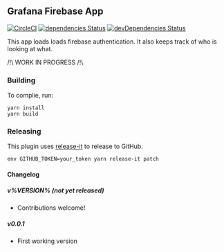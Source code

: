 ## Grafana Firebase App

[![CircleCI](https://circleci.com/gh/ryantxu/grafana-firebase-app/tree/master.svg?style=svg)](https://circleci.com/gh/ryantxu/grafana-firebase-app/tree/master)
[![dependencies Status](https://david-dm.org/ryantxu/grafana-firebase-app/status.svg)](https://david-dm.org/ryantxu/grafana-firebase-app)
[![devDependencies Status](https://david-dm.org/ryantxu/grafana-firebase-app/dev-status.svg)](https://david-dm.org/ryantxu/grafana-firebase-app?type=dev)



This app loads loads firebase authentication.  It also keeps track of who is looking at what.

/!\ WORK IN PROGRESS /!\


### Building

To complie, run:

```
yarn install
yarn build
```

### Releasing

This plugin uses [release-it](https://github.com/webpro/release-it) to release to GitHub.

```
env GITHUB_TOKEN=your_token yarn release-it patch
```


#### Changelog

##### v%VERSION% (not yet released)

- Contributions welcome!

##### v0.0.1

- First working version
